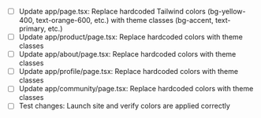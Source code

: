 - [ ] Update app/page.tsx: Replace hardcoded Tailwind colors (bg-yellow-400, text-orange-600, etc.) with theme classes (bg-accent, text-primary, etc.)
- [ ] Update app/product/page.tsx: Replace hardcoded colors with theme classes
- [ ] Update app/about/page.tsx: Replace hardcoded colors with theme classes
- [ ] Update app/profile/page.tsx: Replace hardcoded colors with theme classes
- [ ] Update app/community/page.tsx: Replace hardcoded colors with theme classes
- [ ] Test changes: Launch site and verify colors are applied correctly
